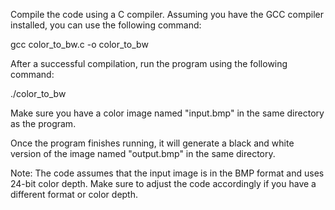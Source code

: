 Compile the code using a C compiler. Assuming you have the GCC compiler installed, you can use the following command:

gcc color_to_bw.c -o color_to_bw

After a successful compilation, run the program using the following command:

./color_to_bw


Make sure you have a color image named "input.bmp" in the same directory as the program.

Once the program finishes running, it will generate a black and white version of the image named "output.bmp" in the same directory.

Note: The code assumes that the input image is in the BMP format and uses 24-bit color depth. Make sure to adjust the code accordingly if you have a different format or color depth.